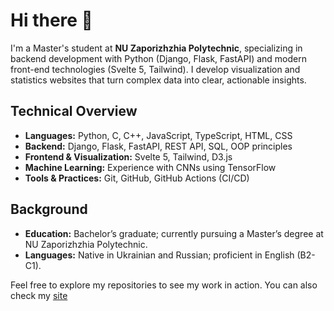 # Hi there 👋

I'm a Master's student at **NU Zaporizhzhia Polytechnic**, specializing in backend development with Python (Django, Flask, FastAPI) and modern front-end technologies (Svelte 5, Tailwind). 
I develop visualization and statistics websites that turn complex data into clear, actionable insights.

## Technical Overview

- **Languages:** Python, C, C++, JavaScript, TypeScript, HTML, CSS
- **Backend:** Django, Flask, FastAPI, REST API, SQL, OOP principles
- **Frontend & Visualization:** Svelte 5, Tailwind, D3.js
- **Machine Learning:** Experience with CNNs using TensorFlow
- **Tools & Practices:** Git, GitHub, GitHub Actions (CI/CD)

## Background

- **Education:** Bachelor’s graduate; currently pursuing a Master’s degree at NU Zaporizhzhia Polytechnic.
- **Languages:** Native in Ukrainian and Russian; proficient in English (B2-C1).

Feel free to explore my repositories to see my work in action. You can also check my [site](https://dionisiykdo.github.io/)
